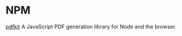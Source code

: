 # NPM

[pdfkit](https://www.npmjs.com/package/pdfkit)  A JavaScript PDF generation library for Node and the browser.
